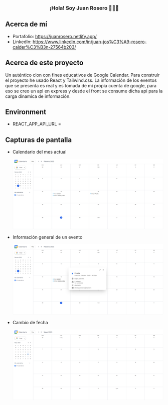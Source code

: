 <p align="center" width="300">  
   <h3 align="center">¡Hola! Soy Juan Rosero 👨🏻‍💻</h3>
</p>

## Acerca de mí

- Portafolio: https://juanrosero.netlify.app/
- LinkedIn: https://www.linkedin.com/in/juan-jos%C3%A9-rosero-calder%C3%B3n-27564b203/

## Acerca de este proyecto

Un auténtico clon con fines educativos de Google Calendar. Para construir el proyecto he usado React y Tailwind.css. La información de los eventos que se presenta es real y es tomada de mi propia cuenta de google, para eso se creo un api en express y desde el front se consume dicha api para la carga dinamica de información.

## Environment

- REACT_APP_API_URL =

## Capturas de pantalla

- Calendario del mes actual

  ![Collection #1](https://github.com/JuanRosero97/react-clone-google-calendar/blob/main/screenshots/sc_1.png)

- Información general de un evento

  ![Collection #2](https://github.com/JuanRosero97/react-clone-google-calendar/blob/main/screenshots/sc_2.png)

- Cambio de fecha

  ![Collection #3](https://github.com/JuanRosero97/react-clone-google-calendar/blob/main/screenshots/sc_3.png)
